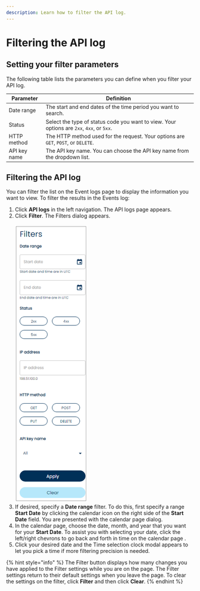 ```yaml
---
description: Learn how to filter the API log.
---
```


# Filtering the API log

## Setting your filter parameters

The following table lists the parameters you can define when you filter your API log.

| Parameter    | Definition                                                                                |
| ------------ | ----------------------------------------------------------------------------------------- |
| Date range   | The start and end dates of the time period you want to search.                            |
| Status       | Select the type of status code you want to view. Your options are `2xx`, `4xx`, or `5xx`. |
| HTTP method  | The HTTP method used for the request. Your options are `GET`, `POST`, or `DELETE`.        |
| API key name | The API key name. You can choose the API key name from the dropdown list.                 |

## Filtering the API log

You can filter the list on the Event logs page to display the information you want to view. To filter the results in the Events log:

1. Click **API logs** in the left navigation. The API logs page appears.
2. Click **Filter**. The Filters dialog appears.\
   \
   ![](<../../../../.gitbook/assets/1 API log filters.png>)
3. If desired, specify a **Date range** filter. To do this, first specify a range **Start Date** by clicking the calendar icon on the right side of the **Start Date** field. You are presented with the calendar page dialog.
4. In the calendar page, choose the date, month, and year that you want for your **Start Date**. To assist you with selecting your date, click the left/right chevrons to go back and forth in time on the calendar page .
5. Click your desired date and the Time selection clock modal appears to let you pick a time if more filtering precision is needed.

{% hint style="info" %}
The Filter button displays how many changes you have applied to the Filter settings while you are on the page. The Filter settings return to their default settings when you leave the page. To clear the settings on the filter, click **Filter** and then click **Clear**.
{% endhint %}
